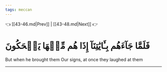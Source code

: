 ```yaml
---
tags: meccan
---
```


👈 [[43-46.md|Prev]] | [[43-48.md|Next]] 👉

# فَلَمَّا جَآءَهُم بِـَٔايَٰتِنَآ إِذَا هُم مِّنۡهَا يَضۡحَكُونَ

But when he brought them Our signs, at once they laughed at them

---

